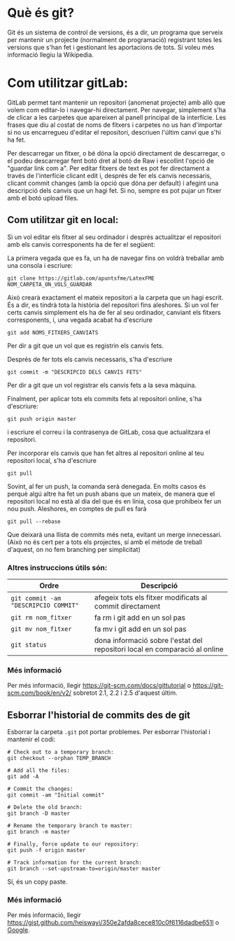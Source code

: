 # Què és git?
Git és un sistema de control de versions, és a dir, un programa que serveix
per mantenir un projecte (normalment de programació) registrant totes les versions
que s'han fet i gestionant les aportacions de tots. Si voleu més informació llegiu
la Wikipedia.


# Com utilitzar gitLab:
GitLab permet tant mantenir un repositori (anomenat projecte) amb allò que volem com editar-lo i navegar-hi
directament. Per navegar, simplement s'ha de clicar a les carpetes que apareixen al panell
principal de la interfície. Les frases que diu al costat de noms de fitxers i carpetes no 
us han d'importar si no us encarregueu d'editar el repositori, descriuen l'últim canvi que 
s'hi ha fet.

Per descarregar un fitxer, o bé dóna la opció directament de descarregar, o el podeu descarregar
fent botó dret al botó de Raw i escollint l'opció de "guardar link com a". Per editar fitxers de
text es pot fer directament a través de l'interfície clicant edit i, després de fer els canvis
necessaris, clicant commit changes (amb la opció que dóna per default) i afegint una descripció
dels canvis que un hagi fet. Si no, sempre es pot pujar un fitxer amb el botó upload files.


## Com utilitzar git en local:
Si un vol editar els fitxer al seu ordinador i després actualitzar el repositori amb els canvis
corresponents ha de fer el següent:

La primera vegada que es fa, un ha de navegar fins on voldrà treballar amb una consola i escriure:
```
git clone https://gitlab.com/apuntsfme/LatexFME NOM_CARPETA_ON_VOLS_GUARDAR
```

Això crearà exactament el mateix repositori a la carpeta que un hagi escrit. És a dir, es tindrà
tota la història del repositori fins aleshores. Si un vol fer certs canvis simplement
els ha de fer al seu ordinador, canviant els fitxers corresponents, i, una vegada acabat ha d'escriure
```
git add NOMS_FITXERS_CANVIATS
```
Per dir a git que un vol que es registrin els canvis fets. 

Després de fer tots els canvis necessaris, s'ha d'escriure
```
git commit -m "DESCRIPCIO DELS CANVIS FETS"
```
Per dir a git que un vol registrar els canvis fets a la seva màquina.

Finalment, per aplicar tots els commits fets al repositori online, s'ha d'escriure:
```
git push origin master
```
i escriure el correu i la contrasenya de GitLab, cosa que actualitzara el repositori.

Per incorporar els canvis que han fet altres al repositori online al teu repositori local, s'ha d'escriure
```
git pull

```
Sovint, al fer un push, la comanda serà denegada. En molts casos és perquè algú altre ha fet un push abans
que un mateix, de manera que el repositori local no està al dia del que és en línia, cosa que prohibeix fer
un nou push. Aleshores, en comptes de pull es farà
```
git pull --rebase

```
Que deixarà una llista de commits més neta, evitant un merge innecessari.
(Això no és cert per a tots els projectes, sí amb el mètode de treball d'aquest, on no fem branching per simplicitat)

### Altres instruccions útils són:

| Ordre | Descripció |
| --- | --- |
| ```git commit -am "DESCRIPCIO COMMIT"``` | afegeix tots els fitxer modificats al commit directament |
| ```git rm nom_fitxer``` | fa rm i git add en un sol pas |
| ```git mv nom_fitxer``` | fa mv i git add en un sol pas |
| ```git status``` | dona informació sobre l'estat del repositori local en comparació al online |

### Més informació
Per més informació, llegir https://git-scm.com/docs/gittutorial o https://git-scm.com/book/en/v2/ sobretot
2.1, 2.2 i 2.5 d'aquest últim.

## Esborrar l'historial de commits des de git

Esborrar la carpeta `.git` pot portar problemes. Per esborrar l'historial i mantenir el codi:

```
# Check out to a temporary branch:
git checkout --orphan TEMP_BRANCH

# Add all the files:
git add -A

# Commit the changes:
git commit -am "Initial commit"

# Delete the old branch:
git branch -D master

# Rename the temporary branch to master:
git branch -m master

# Finally, force update to our repository:
git push -f origin master

# Track information for the current branch:
git branch --set-upstream-to=origin/master master
```

Sí, és un copy paste.


### Més informació
Per més informació, llegir https://gist.github.com/heiswayi/350e2afda8cece810c0f6116dadbe651l o [Google](https://www.google.es/).

